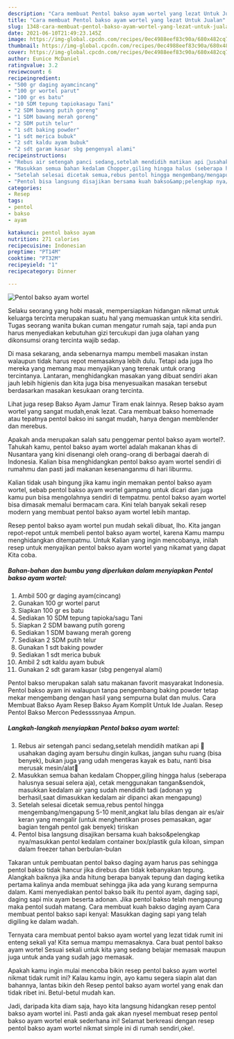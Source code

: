 ```yaml
---
description: "Cara membuat Pentol bakso ayam wortel yang lezat Untuk Jualan"
title: "Cara membuat Pentol bakso ayam wortel yang lezat Untuk Jualan"
slug: 1348-cara-membuat-pentol-bakso-ayam-wortel-yang-lezat-untuk-jualan
date: 2021-06-10T21:49:23.145Z
image: https://img-global.cpcdn.com/recipes/0ec4988eef83c90a/680x482cq70/pentol-bakso-ayam-wortel-foto-resep-utama.jpg
thumbnail: https://img-global.cpcdn.com/recipes/0ec4988eef83c90a/680x482cq70/pentol-bakso-ayam-wortel-foto-resep-utama.jpg
cover: https://img-global.cpcdn.com/recipes/0ec4988eef83c90a/680x482cq70/pentol-bakso-ayam-wortel-foto-resep-utama.jpg
author: Eunice McDaniel
ratingvalue: 3.2
reviewcount: 6
recipeingredient:
- "500 gr daging ayamcincang"
- "100 gr wortel parut"
- "100 gr es batu"
- "10 SDM tepung tapiokasagu Tani"
- "2 SDM bawang putih goreng"
- "1 SDM bawang merah goreng"
- "2 SDM putih telur"
- "1 sdt baking powder"
- "1 sdt merica bubuk"
- "2 sdt kaldu ayam bubuk"
- "2 sdt garam kasar sbg pengenyal alami"
recipeinstructions:
- "Rebus air setengah panci sedang,setelah mendidih matikan api 📛usahakan daging ayam bersuhu dingin kulkas, jangan suhu ruang (bisa benyek), bukan juga yang udah mengeras kayak es batu, nanti bisa merusak mesin/alat📛"
- "Masukkan semua bahan kedalam Chopper,giling hingga halus (seberapa halusnya sesuai selera aja), cetak menggunakan tangan&amp;sendok, masukkan kedalam air yang sudah mendidih tadi (adonan yg berhasil,saat dimasukkan kedalam air dipanci akan mengapung)"
- "Setelah selesai dicetak semua,rebus pentol hingga mengembang/mengapung 5-10 menit,angkat lalu bilas dengan air es/air keran yang mengalir (untuk menghentikan proses pemasakan, agar bagian tengah pentol gak benyek) tiriskan"
- "Pentol bisa langsung disajikan bersama kuah bakso&amp;pelengkap nya/masukkan pentol kedalam container box/plastik gula kiloan, simpan dalam freezer tahan berbulan-bulan"
categories:
- Resep
tags:
- pentol
- bakso
- ayam

katakunci: pentol bakso ayam 
nutrition: 271 calories
recipecuisine: Indonesian
preptime: "PT14M"
cooktime: "PT32M"
recipeyield: "1"
recipecategory: Dinner

---
```



![Pentol bakso ayam wortel](https://img-global.cpcdn.com/recipes/0ec4988eef83c90a/680x482cq70/pentol-bakso-ayam-wortel-foto-resep-utama.jpg)

Selaku seorang yang hobi masak, mempersiapkan hidangan nikmat untuk keluarga tercinta merupakan suatu hal yang memuaskan untuk kita sendiri. Tugas seorang  wanita bukan cuman mengatur rumah saja, tapi anda pun harus menyediakan kebutuhan gizi tercukupi dan juga olahan yang dikonsumsi orang tercinta wajib sedap.

Di masa  sekarang, anda sebenarnya mampu membeli masakan instan walaupun tidak harus repot memasaknya lebih dulu. Tetapi ada juga lho mereka yang memang mau menyajikan yang terenak untuk orang tercintanya. Lantaran, menghidangkan masakan yang dibuat sendiri akan jauh lebih higienis dan kita juga bisa menyesuaikan masakan tersebut berdasarkan masakan kesukaan orang tercinta. 

Lihat juga resep Bakso Ayam Jamur Tiram enak lainnya. Resep bakso ayam wortel yang sangat mudah,enak lezat. Cara membuat bakso homemade atau tepatnya pentol bakso ini sangat mudah, hanya dengan memblender dan merebus.

Apakah anda merupakan salah satu penggemar pentol bakso ayam wortel?. Tahukah kamu, pentol bakso ayam wortel adalah makanan khas di Nusantara yang kini disenangi oleh orang-orang di berbagai daerah di Indonesia. Kalian bisa menghidangkan pentol bakso ayam wortel sendiri di rumahmu dan pasti jadi makanan kesenanganmu di hari liburmu.

Kalian tidak usah bingung jika kamu ingin memakan pentol bakso ayam wortel, sebab pentol bakso ayam wortel gampang untuk dicari dan juga kamu pun bisa mengolahnya sendiri di tempatmu. pentol bakso ayam wortel bisa dimasak memalui bermacam cara. Kini telah banyak sekali resep modern yang membuat pentol bakso ayam wortel lebih mantap.

Resep pentol bakso ayam wortel pun mudah sekali dibuat, lho. Kita jangan repot-repot untuk membeli pentol bakso ayam wortel, karena Kamu mampu menghidangkan ditempatmu. Untuk Kalian yang ingin mencobanya, inilah resep untuk menyajikan pentol bakso ayam wortel yang nikamat yang dapat Kita coba.

<!--inarticleads1-->

##### Bahan-bahan dan bumbu yang diperlukan dalam menyiapkan Pentol bakso ayam wortel:

1. Ambil 500 gr daging ayam(cincang)
1. Gunakan 100 gr wortel parut
1. Siapkan 100 gr es batu
1. Sediakan 10 SDM tepung tapioka/sagu Tani
1. Siapkan 2 SDM bawang putih goreng
1. Sediakan 1 SDM bawang merah goreng
1. Sediakan 2 SDM putih telur
1. Gunakan 1 sdt baking powder
1. Sediakan 1 sdt merica bubuk
1. Ambil 2 sdt kaldu ayam bubuk
1. Gunakan 2 sdt garam kasar (sbg pengenyal alami)


Pentol bakso merupakan salah satu makanan favorit masyarakat Indonesia. Pentol bakso ayam ini walaupun tanpa pengembang baking powder tetap mekar mengembang dengan hasil yang sempurna bulat dan mulus. Cara Membuat Bakso Ayam Resep Bakso Ayam Komplit Untuk Ide Jualan. Resep Pentol Bakso Mercon Pedessssnyaa Ampun. 

<!--inarticleads2-->

##### Langkah-langkah menyiapkan Pentol bakso ayam wortel:

1. Rebus air setengah panci sedang,setelah mendidih matikan api 📛usahakan daging ayam bersuhu dingin kulkas, jangan suhu ruang (bisa benyek), bukan juga yang udah mengeras kayak es batu, nanti bisa merusak mesin/alat📛
1. Masukkan semua bahan kedalam Chopper,giling hingga halus (seberapa halusnya sesuai selera aja), cetak menggunakan tangan&amp;sendok, masukkan kedalam air yang sudah mendidih tadi (adonan yg berhasil,saat dimasukkan kedalam air dipanci akan mengapung)
1. Setelah selesai dicetak semua,rebus pentol hingga mengembang/mengapung 5-10 menit,angkat lalu bilas dengan air es/air keran yang mengalir (untuk menghentikan proses pemasakan, agar bagian tengah pentol gak benyek) tiriskan
1. Pentol bisa langsung disajikan bersama kuah bakso&amp;pelengkap nya/masukkan pentol kedalam container box/plastik gula kiloan, simpan dalam freezer tahan berbulan-bulan


Takaran untuk pembuatan pentol bakso daging ayam harus pas sehingga pentol bakso tidak hancur jika direbus dan tidak kebanyakan tepung. Alangkah baiknya jika anda hitung berapa banyak tepung dan daging ketika pertama kalinya anda membuat sehingga jika ada yang kurang sempurna dalam. Kami menyediakan pentol bakso baik itu pentol ayam, daging sapi, daging sapi mix ayam beserta adonan. Jika pentol bakso telah mengapung maka pentol sudah matang. Cara membuat kuah bakso daging ayam Cara membuat pentol bakso sapi kenyal: Masukkan daging sapi yang telah digiling ke dalam wadah. 

Ternyata cara membuat pentol bakso ayam wortel yang lezat tidak rumit ini enteng sekali ya! Kita semua mampu memasaknya. Cara buat pentol bakso ayam wortel Sesuai sekali untuk kita yang sedang belajar memasak maupun juga untuk anda yang sudah jago memasak.

Apakah kamu ingin mulai mencoba bikin resep pentol bakso ayam wortel nikmat tidak rumit ini? Kalau kamu ingin, ayo kamu segera siapin alat dan bahannya, lantas bikin deh Resep pentol bakso ayam wortel yang enak dan tidak ribet ini. Betul-betul mudah kan. 

Jadi, daripada kita diam saja, hayo kita langsung hidangkan resep pentol bakso ayam wortel ini. Pasti anda gak akan nyesel membuat resep pentol bakso ayam wortel enak sederhana ini! Selamat berkreasi dengan resep pentol bakso ayam wortel nikmat simple ini di rumah sendiri,oke!.

